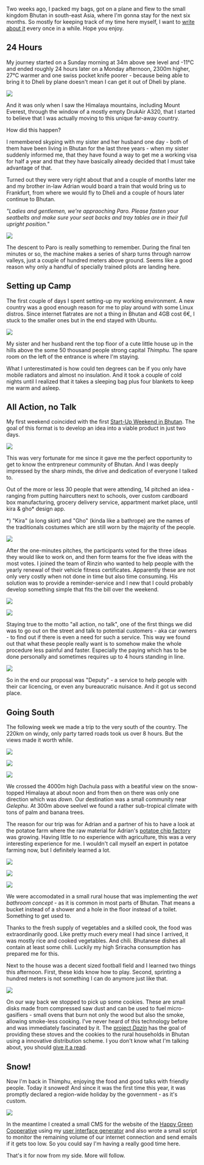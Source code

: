Two weeks ago, I packed my bags, got on a plane and flew to the small kingdom Bhutan in south-east Asia, where I'm gonna stay for the next six months. So mostly for keeping track of my time here myself, I want to [write about it][category] every once in a while. Hope you enjoy.

[category]: http://blog.rtens.org/category/bhutan.html

## 24 Hours

My journey started on a Sunday morning at 34m above see level and -11°C and ended roughly 24 hours later on a Monday afternoon, 2300m higher, 27°C warmer and one swiss pocket knife poorer - because being able to bring it to Dheli by plane doesn't mean I can get it out of Dheli by plane.

![](https://6b2403004ce3b5c0b6d6fb7b769c6f3143405f69-www.googledrive.com/host/0Bwo00DYMjSW5MUxJRWZmOEZnN0E/20160104_134835_hdr_00301_0.jpg)

And it was only when I saw the Himalaya mountains, including Mount Everest, through the window of a mostly empty DrukAir A320, that I started to believe that I was actually moving to this unique far-away country.

How did this happen?

I remembered skyping with my sister and her husband one day - both of them have been living in Bhutan for the last three years - when my sister suddenly informed me, that they have found a way to get me a working visa for half a year and that they have basically already decided that I must take advantage of that.

Turned out they were very right about that and a couple of months later me and my brother in-law Adrian would board a train that would bring us to Frankfurt, from where we would fly to Dheli and a couple of hours later continue to Bhutan.

*"Ladies and gentlemen, we're appraoching Paro. Please fasten your seatbelts and make sure your seat backs and tray tables are in their full upright position."*

![](https://6b2403004ce3b5c0b6d6fb7b769c6f3143405f69-www.googledrive.com/host/0Bwo00DYMjSW5MUxJRWZmOEZnN0E/20160104_141358_hdr_00319_0.jpg)

The descent to Paro is really something to remember. During the final ten minutes or so, the machine makes a series of sharp turns through narrow valleys, just a couple of hundred meters above ground. Seems like a good reason why only a handful of specially trained pilots are landing here.

## Setting up Camp

The first couple of days I spent setting-up my working environment. A new country was a good enough reason for me to play around with some Linux distros. Since internet flatrates are not a thing in Bhutan and 4GB cost 6€, I stuck to the smaller ones but in the end stayed with Ubuntu.

![](https://6b2403004ce3b5c0b6d6fb7b769c6f3143405f69-www.googledrive.com/host/0Bwo00DYMjSW5MUxJRWZmOEZnN0E/20160111_151327_Richtone.jpg)

My sister and her husband rent the top floor of a cute little house up in the hills above the some 50 thousand people strong capital *Thimphu*. The spare room on the left of the entrance is where I'm staying.

What I unterestimated is how could ten degrees can be if you only have mobile radiators and almost no insulation. And it took a couple of cold nights until I realized that it takes a sleeping bag plus four blankets to keep me warm and asleep.

## All Action, no Talk

My first weekend coincided with the first [Start-Up Weekend in Bhutan][swbhutan]. The goal of this format is to develop an idea into a viable product in just two days.

![](https://6b2403004ce3b5c0b6d6fb7b769c6f3143405f69-www.googledrive.com/host/0Bwo00DYMjSW5MUxJRWZmOEZnN0E/20160110_150041_Richtone.jpg)

This was very fortunate for me since it gave me the perfect opportunity to get to know the entrpreneur community of Bhutan. And I was deeply impressed by the sharp minds, the drive and dedication of everyone I talked to.

Out of the more or less 30 people that were attending, 14 pitched an idea - ranging from putting haircutters next to schools, over custom cardboard box manufacturing, grocery delivery service, appartment market place, until kira & gho* design app.

*) "Kira" (a long skirt) and "Gho" (kinda like a bathrope) are the names of the traditionals costumes which are still worn by the majority of the people.

![](https://6b2403004ce3b5c0b6d6fb7b769c6f3143405f69-www.googledrive.com/host/0Bwo00DYMjSW5MUxJRWZmOEZnN0E/20160109_180115.jpg)

After the one-minutes pitches, the participants voted for the three ideas they would like to work on, and then form teams for the five ideas with the most votes. I joined the team of Rinzin who wanted to help people with the yearly renewal of their vehicle fitness certificates. Apparently these are not only very costly when not done in time but also time consuming. His solution was to provide a reminder-service and I new that I could probably develop something simple that fits the bill over the weekend.

![](https://6b2403004ce3b5c0b6d6fb7b769c6f3143405f69-www.googledrive.com/host/0Bwo00DYMjSW5MUxJRWZmOEZnN0E/IMG_8120.JPG)

![](https://6b2403004ce3b5c0b6d6fb7b769c6f3143405f69-www.googledrive.com/host/0Bwo00DYMjSW5MUxJRWZmOEZnN0E/20160109_120107.jpg)

Staying true to the motto "all action, no talk", one of the first things we did was to go out on the street and talk to potential customers - aka car owners - to find out if there is even a need for such a service. This way we found out that what these people really want is to somehow make the whole procedure less painful and faster. Especially the paying which has to be done personally and sometimes requires up to 4 hours standing in line.

![](https://6b2403004ce3b5c0b6d6fb7b769c6f3143405f69-www.googledrive.com/host/0Bwo00DYMjSW5MUxJRWZmOEZnN0E/IMG_8215.JPG)

So in the end our proposal was "Deputy" - a service to help people with their car licencing, or even any bureaucratic nuisance. And it got us second place.

[swbhutan]: http://www.molhr.gov.bt/molhr/?p=2981


## Going South

The following week we made a trip to the very south of the country. The 220km on windy, only party tarred roads took us over 8 hours. But the views made it worth while.

![](https://6b2403004ce3b5c0b6d6fb7b769c6f3143405f69-www.googledrive.com/host/0Bwo00DYMjSW5MUxJRWZmOEZnN0E/20160112_113922_Richtone.jpg)

![](https://6b2403004ce3b5c0b6d6fb7b769c6f3143405f69-www.googledrive.com/host/0Bwo00DYMjSW5MUxJRWZmOEZnN0E/20160112_123511_Richtone.jpg)

![](https://6b2403004ce3b5c0b6d6fb7b769c6f3143405f69-www.googledrive.com/host/0Bwo00DYMjSW5MUxJRWZmOEZnN0E/20160112_164021-hdr_00250_0.jpg)

We crossed the 4000m high Dachula pass with a beatiful view on the snow-topped Himalaya at about noon and from then on there was only one direction which was *down*. Our destination was a small community near *Gelephu*. At 300m above seelvel we found a rather sub-tropical climate with tons of palm and banana trees.

The reason for our trip was for Adrian and a partner of his to have a look at the potatoe farm where the raw material for Adrian's [potatoe chip factory][happychips] was growing. Having little to no experience with agriculture, this was a very interesting experience for me. I wouldn't call myself an expert in potatoe farming now, but I definitely learned a lot.

[happychips]: http://happy.bt/chips

![](https://6b2403004ce3b5c0b6d6fb7b769c6f3143405f69-www.googledrive.com/host/0Bwo00DYMjSW5MUxJRWZmOEZnN0E/20160113_113344_Richtone.jpg)

![](https://6b2403004ce3b5c0b6d6fb7b769c6f3143405f69-www.googledrive.com/host/0Bwo00DYMjSW5MUxJRWZmOEZnN0E/20160114_094119.jpg)

![](https://6b2403004ce3b5c0b6d6fb7b769c6f3143405f69-www.googledrive.com/host/0Bwo00DYMjSW5MUxJRWZmOEZnN0E/20160113_154833_Richtone.jpg)

We were accomodated in a small rural house that was implementing the *wet bathroom concept* - as it is common in most parts of Bhutan. That means a bucket instead of a shower and a hole in the floor instead of a toilet. Something to get used to.

Thanks to the fresh supply of vegetables and a skilled cook, the food was extraordinarily good. Like pretty much every meal I had since I arrived, it was mostly rice and cooked vegetables. And chili. Bhutanese dishes all contain at least some chili. Luckily my high Sriracha consumption has prepared me for this.

Next to the house was a decent sized football field and I learned two things this afternoon. First, these kids know how to play. Second, sprinting a hundred meters is not something I can do anymore just like that.

![](https://6b2403004ce3b5c0b6d6fb7b769c6f3143405f69-www.googledrive.com/host/0Bwo00DYMjSW5MUxJRWZmOEZnN0E/20160114_141009_Richtone.jpg)

On our way back we stopped to pick up some cookies. These are small disks made from compressed saw dust and can be used to fuel micro-gasifiers - small ovens that burn not only the wood but also the smoke, allowing smoke-less cooking. I've never heard of this technology before and was immediately fascinated by it. The [project *Dazin*][dazin] has the goal of providing these stoves and the cookies to the rural households in Bhutan using a innovative distribution scheme. I you don't know what I'm talking about, you should [give it a read][dazin].

[dazin]: http://dazin.org


## Snow!

Now I'm back in Thimphu, enjoying the food and good talks with friendly people. Today it snowed! And since it was the first time this year, it was promptly declared a region-wide holiday by the government - as it's custom.

![](https://6b2403004ce3b5c0b6d6fb7b769c6f3143405f69-www.googledrive.com/host/0Bwo00DYMjSW5MUxJRWZmOEZnN0E/20160120_091000.jpg)

In the meantime I created a small CMS for the website of the [Happy Green Cooperative][hgc] using my [user interface generator][domin] and also wrote a small script to monitor the remaining volume of our internet connection and send emails if it gets too low. So you could say I'm having a really good time here.

That's it for now from my side. More will follow.

[hgc]: http://happy.bt/
[domin]: https://github.com/rtens/domin